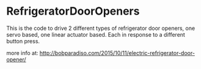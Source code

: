# RefrigeratorDoorOpeners
This is the code to drive 2 different types of refrigerator door openers, one servo based, one linear actuator based. Each in response to a different button press.

more info at: http://bobparadiso.com/2015/10/11/electric-refrigerator-door-opener/
